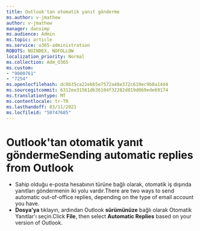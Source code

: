 ```yaml
---
title: Outlook'tan otomatik yanıt gönderme
ms.author: v-jmathew
author: v-jmathew
manager: dansimp
ms.audience: Admin
ms.topic: article
ms.service: o365-administration
ROBOTS: NOINDEX, NOFOLLOW
localization_priority: Normal
ms.collection: Adm_O365
ms.custom:
- "9000761"
- "7254"
ms.openlocfilehash: dc0b35ca22ebb5e7572a48e372c619ec9b8a14d4
ms.sourcegitcommit: 6312ee31561db36104f32282d019d069ede69174
ms.translationtype: MT
ms.contentlocale: tr-TR
ms.lasthandoff: 03/11/2021
ms.locfileid: "50747685"
---
```

# <a name="sending-automatic-replies-from-outlook"></a><span data-ttu-id="e4f9d-102">Outlook'tan otomatik yanıt gönderme</span><span class="sxs-lookup"><span data-stu-id="e4f9d-102">Sending automatic replies from Outlook</span></span>

- <span data-ttu-id="e4f9d-103">Sahip olduğu e-posta hesabının türüne bağlı olarak, otomatik iş dışında yanıtları göndermenin iki yolu vardır.</span><span class="sxs-lookup"><span data-stu-id="e4f9d-103">There are two ways to send automatic out-of-office replies, depending on the type of email account you have.</span></span>
- <span data-ttu-id="e4f9d-104">**Dosya'ya** tıklayın, ardından Outlook **sürümünüze** bağlı olarak Otomatik Yanıtlar'ı seçin.</span><span class="sxs-lookup"><span data-stu-id="e4f9d-104">Click **File**, then select **Automatic Replies** based on your version of Outlook.</span></span>

